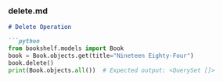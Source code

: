 
### delete.md

```markdown
# Delete Operation

```python
from bookshelf.models import Book
book = Book.objects.get(title="Nineteen Eighty-Four")
book.delete()
print(Book.objects.all())  # Expected output: <QuerySet []>
